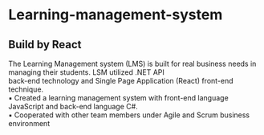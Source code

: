 # Learning-management-system
## Build by React
The Learning Management system (LMS) is built for real business needs in managing their students. LSM utilized .NET API</br>
back-end technology and Single Page Application (React) front-end technique.</br>
▪ Created a learning management system with front-end language JavaScript and back-end language C#.</br>
▪ Cooperated with other team members under Agile and Scrum business environment</br>
